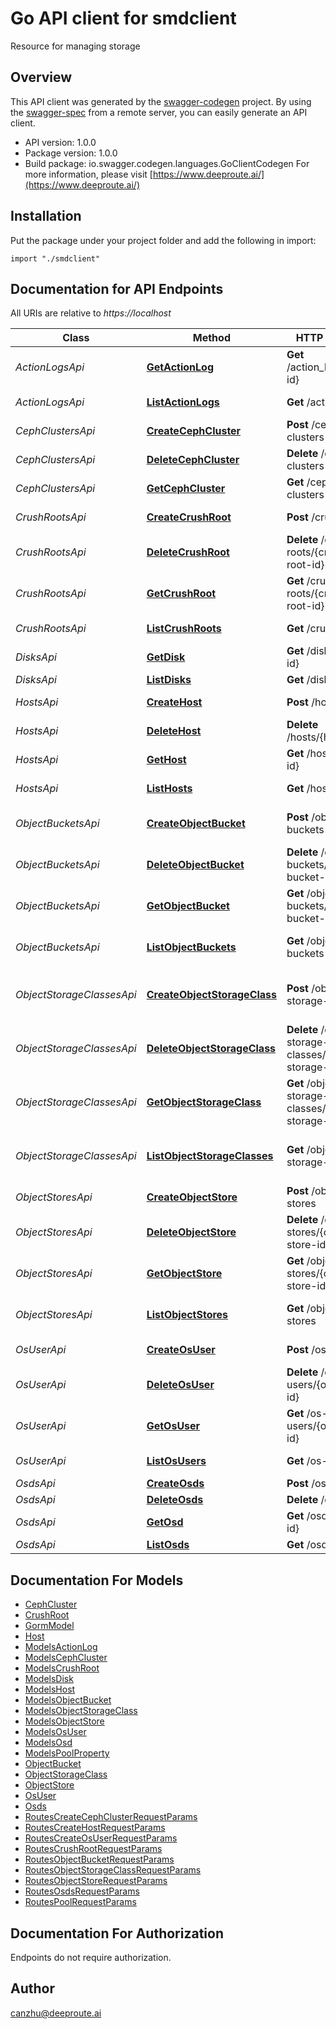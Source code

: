 # Go API client for smdclient

Resource for managing storage

## Overview
This API client was generated by the [swagger-codegen](https://github.com/swagger-api/swagger-codegen) project.  By using the [swagger-spec](https://github.com/swagger-api/swagger-spec) from a remote server, you can easily generate an API client.

- API version: 1.0.0
- Package version: 1.0.0
- Build package: io.swagger.codegen.languages.GoClientCodegen
For more information, please visit [https://www.deeproute.ai/](https://www.deeproute.ai/)

## Installation
Put the package under your project folder and add the following in import:
```golang
import "./smdclient"
```

## Documentation for API Endpoints

All URIs are relative to *https://localhost*

Class | Method | HTTP request | Description
------------ | ------------- | ------------- | -------------
*ActionLogsApi* | [**GetActionLog**](docs/ActionLogsApi.md#getactionlog) | **Get** /action_logs/{log-id} | get a action log
*ActionLogsApi* | [**ListActionLogs**](docs/ActionLogsApi.md#listactionlogs) | **Get** /action_logs | get all action logs
*CephClustersApi* | [**CreateCephCluster**](docs/CephClustersApi.md#createcephcluster) | **Post** /ceph-clusters | create ceph cluster
*CephClustersApi* | [**DeleteCephCluster**](docs/CephClustersApi.md#deletecephcluster) | **Delete** /ceph-clusters | delete ceph cluster
*CephClustersApi* | [**GetCephCluster**](docs/CephClustersApi.md#getcephcluster) | **Get** /ceph-clusters | get ceph cluster
*CrushRootsApi* | [**CreateCrushRoot**](docs/CrushRootsApi.md#createcrushroot) | **Post** /crush-roots | create crush root
*CrushRootsApi* | [**DeleteCrushRoot**](docs/CrushRootsApi.md#deletecrushroot) | **Delete** /crush-roots/{crush-root-id} | delete a crush root
*CrushRootsApi* | [**GetCrushRoot**](docs/CrushRootsApi.md#getcrushroot) | **Get** /crush-roots/{crush-root-id} | get a crush root
*CrushRootsApi* | [**ListCrushRoots**](docs/CrushRootsApi.md#listcrushroots) | **Get** /crush-roots | get all crush roots
*DisksApi* | [**GetDisk**](docs/DisksApi.md#getdisk) | **Get** /disks/{disk-id} | get a disk
*DisksApi* | [**ListDisks**](docs/DisksApi.md#listdisks) | **Get** /disks | get all disks
*HostsApi* | [**CreateHost**](docs/HostsApi.md#createhost) | **Post** /hosts | create a host
*HostsApi* | [**DeleteHost**](docs/HostsApi.md#deletehost) | **Delete** /hosts/{host-id} | delete a host
*HostsApi* | [**GetHost**](docs/HostsApi.md#gethost) | **Get** /hosts/{host-id} | get a host
*HostsApi* | [**ListHosts**](docs/HostsApi.md#listhosts) | **Get** /hosts | get all hosts
*ObjectBucketsApi* | [**CreateObjectBucket**](docs/ObjectBucketsApi.md#createobjectbucket) | **Post** /object-buckets | create an object bucket
*ObjectBucketsApi* | [**DeleteObjectBucket**](docs/ObjectBucketsApi.md#deleteobjectbucket) | **Delete** /object-buckets/{object-bucket-id} | delete an object bucket
*ObjectBucketsApi* | [**GetObjectBucket**](docs/ObjectBucketsApi.md#getobjectbucket) | **Get** /object-buckets/{object-bucket-id} | get an object bucket
*ObjectBucketsApi* | [**ListObjectBuckets**](docs/ObjectBucketsApi.md#listobjectbuckets) | **Get** /object-buckets | get all object buckets
*ObjectStorageClassesApi* | [**CreateObjectStorageClass**](docs/ObjectStorageClassesApi.md#createobjectstorageclass) | **Post** /object-storage-classes | create an object storage class
*ObjectStorageClassesApi* | [**DeleteObjectStorageClass**](docs/ObjectStorageClassesApi.md#deleteobjectstorageclass) | **Delete** /object-storage-classes/{object-storage-class-id} | delete an object storage class
*ObjectStorageClassesApi* | [**GetObjectStorageClass**](docs/ObjectStorageClassesApi.md#getobjectstorageclass) | **Get** /object-storage-classes/{object-storage-class-id} | get an object storage classs
*ObjectStorageClassesApi* | [**ListObjectStorageClasses**](docs/ObjectStorageClassesApi.md#listobjectstorageclasses) | **Get** /object-storage-classes | get all object storage classes
*ObjectStoresApi* | [**CreateObjectStore**](docs/ObjectStoresApi.md#createobjectstore) | **Post** /object-stores | create an object store
*ObjectStoresApi* | [**DeleteObjectStore**](docs/ObjectStoresApi.md#deleteobjectstore) | **Delete** /object-stores/{object-store-id} | delete an object store
*ObjectStoresApi* | [**GetObjectStore**](docs/ObjectStoresApi.md#getobjectstore) | **Get** /object-stores/{object-store-id} | get an object store
*ObjectStoresApi* | [**ListObjectStores**](docs/ObjectStoresApi.md#listobjectstores) | **Get** /object-stores | get all object stores
*OsUserApi* | [**CreateOsUser**](docs/OsUserApi.md#createosuser) | **Post** /os-users | create os user
*OsUserApi* | [**DeleteOsUser**](docs/OsUserApi.md#deleteosuser) | **Delete** /os-users/{os-user-id} | delete os user
*OsUserApi* | [**GetOsUser**](docs/OsUserApi.md#getosuser) | **Get** /os-users/{os-user-id} | get an os user
*OsUserApi* | [**ListOsUsers**](docs/OsUserApi.md#listosusers) | **Get** /os-users | list all kind of os users
*OsdsApi* | [**CreateOsds**](docs/OsdsApi.md#createosds) | **Post** /osds | create osds
*OsdsApi* | [**DeleteOsds**](docs/OsdsApi.md#deleteosds) | **Delete** /osds | delete osds
*OsdsApi* | [**GetOsd**](docs/OsdsApi.md#getosd) | **Get** /osds/{osd-id} | get a osd
*OsdsApi* | [**ListOsds**](docs/OsdsApi.md#listosds) | **Get** /osds | get all osds


## Documentation For Models

 - [CephCluster](docs/CephCluster.md)
 - [CrushRoot](docs/CrushRoot.md)
 - [GormModel](docs/GormModel.md)
 - [Host](docs/Host.md)
 - [ModelsActionLog](docs/ModelsActionLog.md)
 - [ModelsCephCluster](docs/ModelsCephCluster.md)
 - [ModelsCrushRoot](docs/ModelsCrushRoot.md)
 - [ModelsDisk](docs/ModelsDisk.md)
 - [ModelsHost](docs/ModelsHost.md)
 - [ModelsObjectBucket](docs/ModelsObjectBucket.md)
 - [ModelsObjectStorageClass](docs/ModelsObjectStorageClass.md)
 - [ModelsObjectStore](docs/ModelsObjectStore.md)
 - [ModelsOsUser](docs/ModelsOsUser.md)
 - [ModelsOsd](docs/ModelsOsd.md)
 - [ModelsPoolProperty](docs/ModelsPoolProperty.md)
 - [ObjectBucket](docs/ObjectBucket.md)
 - [ObjectStorageClass](docs/ObjectStorageClass.md)
 - [ObjectStore](docs/ObjectStore.md)
 - [OsUser](docs/OsUser.md)
 - [Osds](docs/Osds.md)
 - [RoutesCreateCephClusterRequestParams](docs/RoutesCreateCephClusterRequestParams.md)
 - [RoutesCreateHostRequestParams](docs/RoutesCreateHostRequestParams.md)
 - [RoutesCreateOsUserRequestParams](docs/RoutesCreateOsUserRequestParams.md)
 - [RoutesCrushRootRequestParams](docs/RoutesCrushRootRequestParams.md)
 - [RoutesObjectBucketRequestParams](docs/RoutesObjectBucketRequestParams.md)
 - [RoutesObjectStorageClassRequestParams](docs/RoutesObjectStorageClassRequestParams.md)
 - [RoutesObjectStoreRequestParams](docs/RoutesObjectStoreRequestParams.md)
 - [RoutesOsdsRequestParams](docs/RoutesOsdsRequestParams.md)
 - [RoutesPoolRequestParams](docs/RoutesPoolRequestParams.md)


## Documentation For Authorization
 Endpoints do not require authorization.


## Author

canzhu@deeproute.ai

